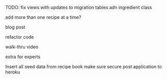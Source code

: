 TODO:
fix views with updates to migration tables adn ingredient class

add more than one recipe at a time?

blog post

refactor code

walk-thru video

extra for experts

Insert all seed data from recipe book
make sure secure
post application to heroku

